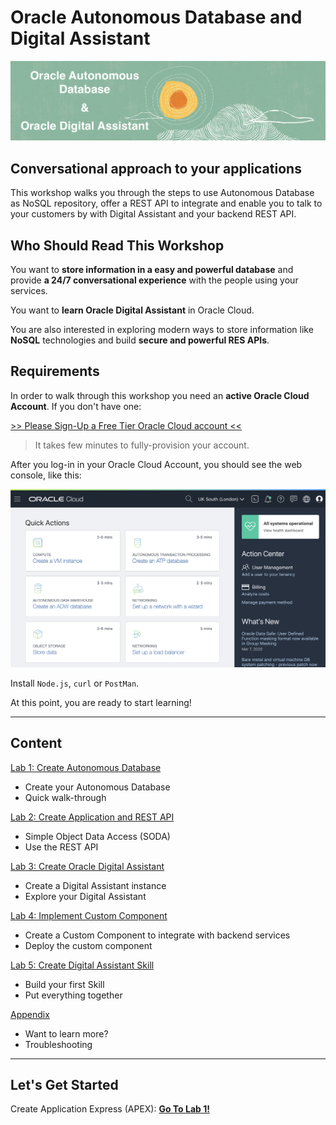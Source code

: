 # Oracle Autonomous Database and Digital Assistant

![Oracle](images/oracle_small.png)

## Conversational approach to your applications

This workshop walks you through the steps to use Autonomous Database as NoSQL repository, offer a REST API to integrate and enable you to talk to your customers by with Digital Assistant and your backend REST API.

## Who Should Read This Workshop

You want to **store information in a easy and powerful database** and provide **a 24/7 conversational experience** with the people using your services.

You want to **learn Oracle Digital Assistant** in Oracle Cloud.

You are also interested in exploring modern ways to store information like **NoSQL** technologies and build **secure and powerful RES APIs**.

## Requirements

In order to walk through this workshop you need an **active Oracle Cloud Account**. If you don't have one:

[>> Please Sign-Up a Free Tier Oracle Cloud account <<](http://bit.ly/34TzwGf)

> It takes few minutes to fully-provision your account.

After you log-in in your Oracle Cloud Account, you should see the web console, like this:

![Oracle Cloud Web Console](./images/webconsole.png)

Install `Node.js`, `curl` or `PostMan`.

At this point, you are ready to start learning!

---

## Content

[Lab 1: Create Autonomous Database](lab1/README.md)

- Create your Autonomous Database
- Quick walk-through

[Lab 2: Create Application and REST API](lab2/README.md)

- Simple Object Data Access (SODA)
- Use the REST API

[Lab 3: Create Oracle Digital Assistant](lab3/README.md)

- Create a Digital Assistant instance
- Explore your Digital Assistant

[Lab 4: Implement Custom Component](lab4/README.md)

- Create a Custom Component to integrate with backend services
- Deploy the custom component

[Lab 5: Create Digital Assistant Skill](lab5/README.md)

- Build your first Skill
- Put everything together

[Appendix](appendix/README.md)

- Want to learn more?
- Troubleshooting

---

## Let's Get Started

Create Application Express (APEX): [**Go To Lab 1!**](./lab1/README.md)
